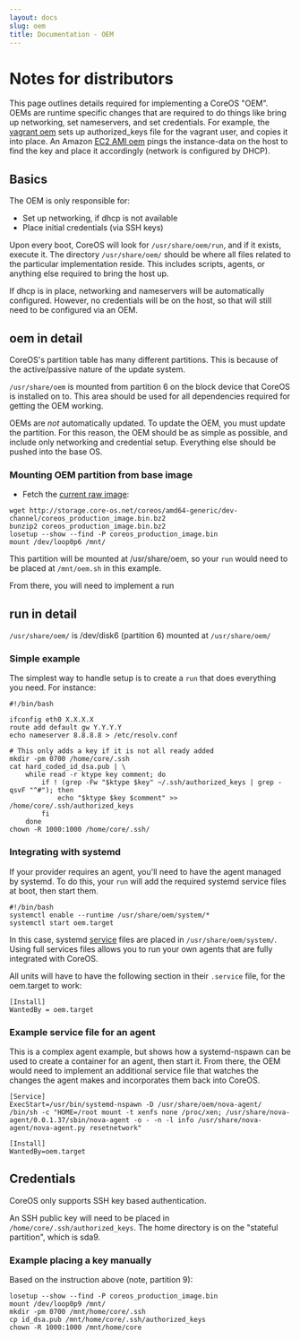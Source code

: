 ```yaml
---
layout: docs
slug: oem
title: Documentation - OEM
---
```


# Notes for distributors

This page outlines details required for implementing a CoreOS "OEM".
OEMs are runtime specific changes that are required to do things like bring up networking, set nameservers, and set credentials.
For example, the [vagrant oem][oem-vagrant] sets up authorized_keys file for the vagrant user, and copies it into place.
An Amazon [EC2 AMI oem][oem-ami] pings the instance-data on the host to find the key and place it accordingly (network is configured by DHCP).

[oem-vagrant]: https://github.com/coreos/coreos-overlay/blob/master/coreos-base/oem-vagrant/files/
[oem-ami]: https://github.com/coreos/coreos-overlay/tree/master/coreos-base/oem-ami/files/run

## Basics

The OEM is only responsible for:

* Set up networking, if dhcp is not available
* Place initial credentials (via SSH keys)

Upon every boot, CoreOS will look for `/usr/share/oem/run`, and if it exists, execute it. The directory `/usr/share/oem/` should be where all files related to the particular implementation reside.
This includes scripts, agents, or anything else required to bring the host up.

If dhcp is in place, networking and nameservers will be automatically configured.
However, no credentials will be on the host, so that will still need to be configured via an OEM.


## oem in detail

CoreOS's partition table has many different partitions.
This is because of the active/passive nature of the update system.

`/usr/share/oem` is mounted from partition 6 on the block device that CoreOS is installed on to.
This area should be used for all dependencies required for getting the OEM working.

OEMs are _not_ automatically updated.
To update the OEM, you must update the partition.
For this reason, the OEM should be as simple as possible, and include only networking and credential setup.
Everything else should be pushed into the base OS.

### Mounting OEM partition from base image

* Fetch the [current raw image][coreos-dev-channel-raw]:


```
wget http://storage.core-os.net/coreos/amd64-generic/dev-channel/coreos_production_image.bin.bz2
bunzip2 coreos_production_image.bin.bz2
losetup --show --find -P coreos_production_image.bin
mount /dev/loop0p6 /mnt/
```

This partition will be mounted at /usr/share/oem, so your `run` would need to be placed at `/mnt/oem.sh` in this example.

From there, you will need to implement a run

[coreos-dev-channel-raw]: http://storage.core-os.net/coreos/amd64-generic/dev-channel/coreos_production_image.bin.bz2



## run in detail

`/usr/share/oem/` is /dev/disk6 (partition 6) mounted at `/usr/share/oem/`

### Simple example

The simplest way to handle setup is to create a `run` that does everything you need. For instance:

```
#!/bin/bash

ifconfig eth0 X.X.X.X
route add default gw Y.Y.Y.Y
echo nameserver 8.8.8.8 > /etc/resolv.conf

# This only adds a key if it is not all ready added
mkdir -pm 0700 /home/core/.ssh
cat hard_coded_id_dsa.pub | \
    while read -r ktype key comment; do
        if ! (grep -Fw "$ktype $key" ~/.ssh/authorized_keys | grep -qsvF "^#"); then
            echo "$ktype $key $comment" >> /home/core/.ssh/authorized_keys
        fi
    done
chown -R 1000:1000 /home/core/.ssh/
```

### Integrating with systemd

If your provider requires an agent, you'll need to have the agent managed by systemd.
To do this, your `run` will add the required systemd service files at boot, then start them.

```
#!/bin/bash
systemctl enable --runtime /usr/share/oem/system/*
systemctl start oem.target
```

In this case, systemd [service][service-docs] files are placed in `/usr/share/oem/system/`.
Using full services files allows you to run your own agents that are fully integrated with CoreOS.

All units will have to have the following section in their `.service` file, for the oem.target to work:

```
[Install]
WantedBy = oem.target
```

### Example service file for an agent

This is a complex agent example, but shows how a systemd-nspawn can be used to create a container for an agent, then start it.
From there, the OEM would need to implement an additional service file that watches the changes the agent makes and incorporates them back into CoreOS.

```
[Service]
ExecStart=/usr/bin/systemd-nspawn -D /usr/share/oem/nova-agent/ /bin/sh -c "HOME=/root mount -t xenfs none /proc/xen; /usr/share/nova-agent/0.0.1.37/sbin/nova-agent -o - -n -l info /usr/share/nova-agent/nova-agent.py resetnetwork"

[Install]
WantedBy=oem.target
```

[service-docs]: http://www.freedesktop.org/software/systemd/man/systemd.unit.html

## Credentials

CoreOS only supports SSH key based authentication.

An SSH public key will need to be placed in `/home/core/.ssh/authorized_keys`.
The home directory is on the "stateful partition", which is sda9.

### Example placing a key manually

Based on the instruction above (note, partition 9):

```
losetup --show --find -P coreos_production_image.bin
mount /dev/loop0p9 /mnt/
mkdir -pm 0700 /mnt/home/core/.ssh
cp id_dsa.pub /mnt/home/core/.ssh/authorized_keys
chown -R 1000:1000 /mnt/home/core
```
